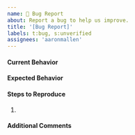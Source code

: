 ```yaml
---
name: 🐞 Bug Report
about: Report a bug to help us improve.
title: '[Bug Report]'
labels: t:bug, s:unverified
assignees: 'aaronmallen'
---
```


<!--- ⚠️ If you do not respect this template your issue will be closed. -->
<!-- ⚠️ Make sure to browse the opened and closed issues before submitting your issue. -->

#### Current Behavior
<!--- Tell us what happens instead of the expected behavior -->

#### Expected Behavior
<!--- Tell us what should happen -->

#### Steps to Reproduce
<!--- Provide a link to a live example or an unambiguous set of steps to -->
<!--- reproduce this bug. Include code to reproduce, if relevant -->
1.


#### Additional Comments
<!--- Are there any more details you'd like to provide about this bug? -->
<!-- Is there another issue in the tracker that are related to yours? -->
